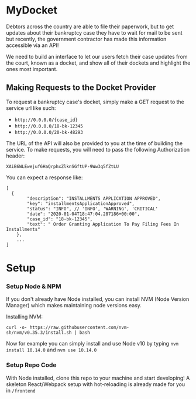 # MyDocket

Debtors across the country are able to file their paperwork, but to get updates about their bankruptcy case they have to wait for mail to be sent but recently, the government contractor has made this information accessible via an API!

We need to build an interface to let our users fetch their case updates from the court, known as a docket, and show all of their dockets and highlight the ones most important.

## Making Requests to the Docket Provider

To request a bankruptcy case's docket, simply make a GET request to the service url like such:

- `http://0.0.0.0/{case_id}`
- `http://0.0.0.0/18-bk-12345`
- `http://0.0.0.0/20-bk-48293`

The URL of the API will also be provided to you at the time of building the service. To make requests, you will need to pass the following Authorization header:

`XAiB6WLEwejuf6HaQrphxZlknSGftUP-9Ww3q5fZtLU`

You can expect a response like:

```
[
  {
        "description": "INSTALLMENTS APPLICATION APPROVED",
        "key": "installmentsApplicationApproved",
        "status": "INFO", // 'INFO', 'WARNING', 'CRITICAL'
        "date": "2020-01-04T18:47:04.287186+00:00",
        "case_id": "18-bk-12345",
        "text": " Order Granting Application To Pay Filing Fees In Installments"
    },
    ...
]
```

# Setup

### Setup Node & NPM

If you don't already have Node installed, you can install NVM (Node Version Manager) which makes maintaining node versions easy.

Installing NVM:
```
curl -o- https://raw.githubusercontent.com/nvm-sh/nvm/v0.35.3/install.sh | bash
```

Now for example you can simply install and use Node v10 by typing `nvm install 10.14.0` and `nvm use 10.14.0`

### Setup Repo Code

With Node installed, clone this repo to your machine and start developing! A skeleton React/Webpack setup with hot-reloading is already made for you in `/frontend`